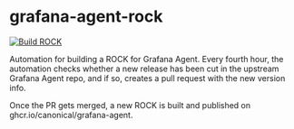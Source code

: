 # grafana-agent-rock

[![Build ROCK](https://github.com/canonical/grafana-agent-rock/actions/workflows/build-rock.yaml/badge.svg)](https://github.com/canonical/grafana-agent-rock/actions/workflows/build-rock.yaml)

Automation for building a ROCK for Grafana Agent. Every fourth hour, the automation checks whether 
a new release has been cut in the upstream Grafana Agent repo, and if so, creates a pull request with 
the new version info.

Once the PR gets merged, a new ROCK is built and published on ghcr.io/canonical/grafana-agent.
